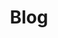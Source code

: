 ---
title: Blog
external_url: http://www.kaforst.de/
sidebar_weight: 2
permalink: forst/blog
parentpage: forst
---